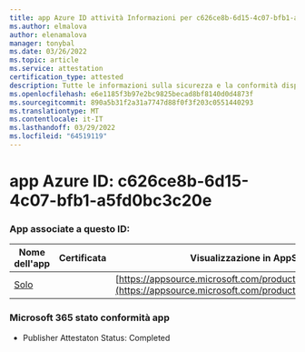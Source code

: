 ```yaml
---
title: app Azure ID attività Informazioni per c626ce8b-6d15-4c07-bfb1-a5fd0bc3c20e
ms.author: elmalova
author: elenamalova
manager: tonybal
ms.date: 03/26/2022
ms.topic: article
ms.service: attestation
certification_type: attested
description: Tutte le informazioni sulla sicurezza e la conformità disponibili per c626ce8b-6d15-4c07-bfb1-a5fd0bc3c20e.
ms.openlocfilehash: e6e1185f3b97e2bc9825becad8bf8140d0d4873f
ms.sourcegitcommit: 890a5b31f2a31a7747d88f0f3f203c0551440293
ms.translationtype: MT
ms.contentlocale: it-IT
ms.lasthandoff: 03/29/2022
ms.locfileid: "64519119"
---
```

# <a name="azure-app-id-c626ce8b-6d15-4c07-bfb1-a5fd0bc3c20e"></a>app Azure ID: c626ce8b-6d15-4c07-bfb1-a5fd0bc3c20e


### <a name="apps-associated-with-this-id"></a>App associate a questo ID:
| **Nome dell'app** | **Certificata** | **Visualizzazione in AppSource** |
|--------------|---------------|-----------------------|
| [Solo](../forward/WA200003826.md) |  | [https://appsource.microsoft.com/product/office/WA200003826](https://appsource.microsoft.com/product/office/WA200003826) |

### <a name="microsoft-365-app-compliance-status"></a>Microsoft 365 stato conformità app
- Publisher Attestaton Status: Completed
